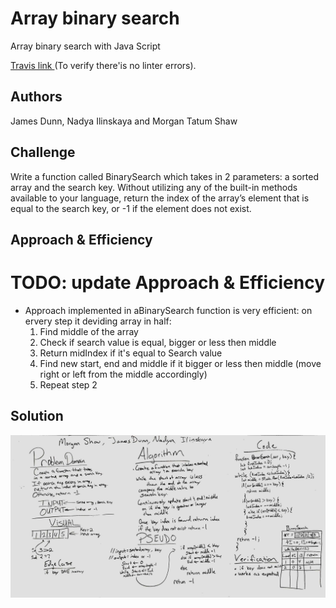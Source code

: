 # Array binary search
Array binary search with Java Script

[Travis link ](https://travis-ci.com/NadyaIlinskiy/data-structures-and-algorithms-2 )
(To verify there'is no linter errors).


## Authors
James Dunn, Nadya Ilinskaya and Morgan Tatum Shaw 

## Challenge
Write a function called BinarySearch which takes in 2 parameters: a sorted array and the search key. Without utilizing any of the built-in methods available to your language, return the index of the array’s element that is equal to the search key, or -1 if the element does not exist.

## Approach & Efficiency
# TODO: update Approach & Efficiency
* Approach implemented in aBinarySearch function is very efficient: on ervery step it deviding array in half:
    1. Find middle of the array 
    2. Check if search value is equal, bigger or less then middle 
    3. Return midIndex if it's equal to Search value
    4. Find new start, end and middle if it bigger or less then middle (move right or left from the middle accordingly) 
    5. Repeat step 2


## Solution

![solution for binarySearch](/assets/array-binary-search.jpg)